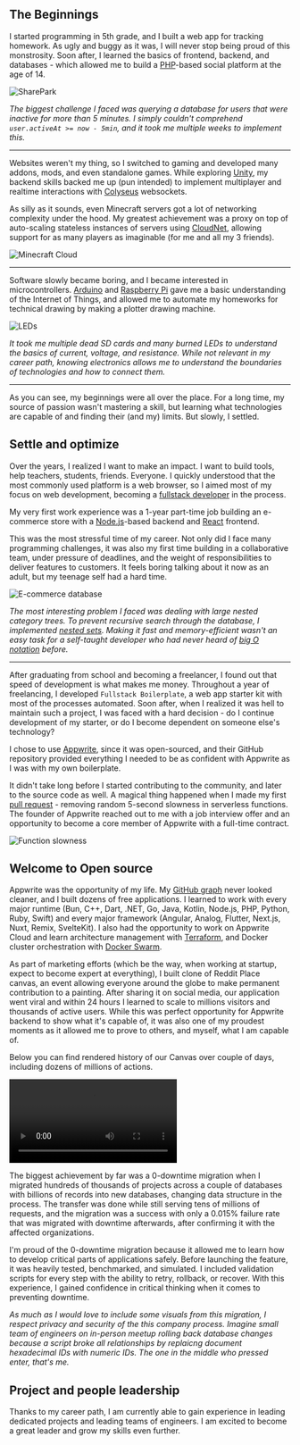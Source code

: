 ## The Beginnings

I started programming in 5th grade, and I built a web app for tracking homework. As ugly and buggy as it was, I will never stop being proud of this monstrosity. Soon after, I learned the basics of frontend, backend, and databases - which allowed me to build a [PHP](https://www.php.net/)-based social platform at the age of 14.

![SharePark](/sharepark.png)

_The biggest challenge I faced was querying a database for users that were inactive for more than 5 minutes. I simply couldn't comprehend `user.activeAt >= now - 5min`, and it took me multiple weeks to implement this._

---

Websites weren't my thing, so I switched to gaming and developed many addons, mods, and even standalone games. While exploring [Unity](https://unity.com/), my backend skills backed me up (pun intended) to implement multiplayer and realtime interactions with [Colyseus](https://colyseus.io/) websockets.

As silly as it sounds, even Minecraft servers got a lot of networking complexity under the hood. My greatest achievement was a proxy on top of auto-scaling stateless instances of servers using [CloudNet](https://github.com/CloudNetService/CloudNet), allowing support for as many players as imaginable (for me and all my 3 friends).

![Minecraft Cloud](/cloud.png)

---

Software slowly became boring, and I became interested in microcontrollers. [Arduino](https://www.arduino.cc/) and [Raspberry Pi](https://www.raspberrypi.com/) gave me a basic understanding of the Internet of Things, and allowed me to automate my homeworks for technical drawing by making a plotter drawing machine.

![LEDs](/led.jpg)

_It took me multiple dead SD cards and many burned LEDs to understand the basics of current, voltage, and resistance. While not relevant in my career path, knowing electronics allows me to understand the boundaries of technologies and how to connect them._

---

As you can see, my beginnings were all over the place. For a long time, my source of passion wasn't mastering a skill, but learning what technologies are capable of and finding their (and my) limits. But slowly, I settled.

## Settle and optimize

Over the years, I realized I want to make an impact. I want to build tools, help teachers, students, friends. Everyone. I quickly understood that the most commonly used platform is a web browser, so I aimed most of my focus on web development, becoming a [fullstack developer](https://www.w3schools.com/whatis/whatis_fullstack.asp) in the process.

My very first work experience was a 1-year part-time job building an e-commerce store with a [Node.js](https://nodejs.org/en)-based backend and [React](https://react.dev/) frontend.

This was the most stressful time of my career. Not only did I face many programming challenges, it was also my first time building in a collaborative team, under pressure of deadlines, and the weight of responsibilities to deliver features to customers. It feels boring talking about it now as an adult, but my teenage self had a hard time.

![E-commerce database](/database.png)

_The most interesting problem I faced was dealing with large nested category trees. To prevent recursive search through the database, I implemented [nested sets](https://en.wikipedia.org/wiki/Nested_set_model). Making it fast and memory-efficient wasn't an easy task for a self-taught developer who had never heard of [big O notation](https://en.wikipedia.org/wiki/Big_O_notation) before._

---

After graduating from school and becoming a freelancer, I found out that speed of development is what makes me money. Throughout a year of freelancing, I developed `Fullstack Boilerplate`, a web app starter kit with most of the processes automated. Soon after, when I realized it was hell to maintain such a project, I was faced with a hard decision - do I continue development of my starter, or do I become dependent on someone else's technology?

I chose to use [Appwrite](https://appwrite.io/), since it was open-sourced, and their GitHub repository provided everything I needed to be as confident with Appwrite as I was with my own boilerplate.

It didn't take long before I started contributing to the community, and later to the source code as well. A magical thing happened when I made my first [pull request](https://github.com/appwrite/appwrite/pull/1308) - removing random 5-second slowness in serverless functions. The founder of Appwrite reached out to me with a job interview offer and an opportunity to become a core member of Appwrite with a full-time contract.

![Function slowness](/slowness.png)

## Welcome to Open source

Appwrite was the opportunity of my life. My [GitHub graph](https://github.com/Meldiron?tab=overview&from=2024-12-01&to=2024-12-29) never looked cleaner, and I built dozens of free applications. I learned to work with every major runtime (Bun, C++, Dart, .NET, Go, Java, Kotlin, Node.js, PHP, Python, Ruby, Swift) and every major framework (Angular, Analog, Flutter, Next.js, Nuxt, Remix, SvelteKit). I also had the opportunity to work on Appwrite Cloud and learn architecture management with [Terraform](https://www.terraform.io/), and Docker cluster orchestration with [Docker Swarm](https://docs.docker.com/engine/swarm/).

As part of marketing efforts (which be the way, when working at startup, expect to become expert at everything), I built clone of Reddit Place canvas, an event allowing everyone around the globe to make permanent contribution to a painting. After sharing it on social media, our application went viral and within 24 hours I learned to scale to millions visitors and thousands of active users. While this was perfect opportunity for Appwrite backend to show what it's capable of, it was also one of my proudest moments as it allowed me to prove to others, and myself, what I am capable of.

Below you can find rendered history of our Canvas over couple of days, including dozens of millions of actions.

<video controls>
  <source src="/canvas.mp4" type="video/mp4">
  Your browser does not support the video tag.
</video>

The biggest achievement by far was a 0-downtime migration when I migrated hundreds of thousands of projects across a couple of databases with billions of records into new databases, changing data structure in the process. The transfer was done while still serving tens of millions of requests, and the migration was a success with only a 0.015% failure rate that was migrated with downtime afterwards, after confirming it with the affected organizations.

I'm proud of the 0-downtime migration because it allowed me to learn how to develop critical parts of applications safely. Before launching the feature, it was heavily tested, benchmarked, and simulated. I included validation scripts for every step with the ability to retry, rollback, or recover. With this experience, I gained confidence in critical thinking when it comes to preventing downtime.

_As much as I would love to include some visuals from this migration, I respect privacy and security of the this company process. Imagine small team of engineers on in-person meetup rolling back database changes because a script broke all relationships by replaicng document hexadecimal IDs with numeric IDs. The one in the middle who pressed enter, that's me._

## Project and people leadership

Thanks to my career path, I am currently able to gain experience in leading dedicated projects and leading teams of engineers. I am excited to become a great leader and grow my skills even further.
